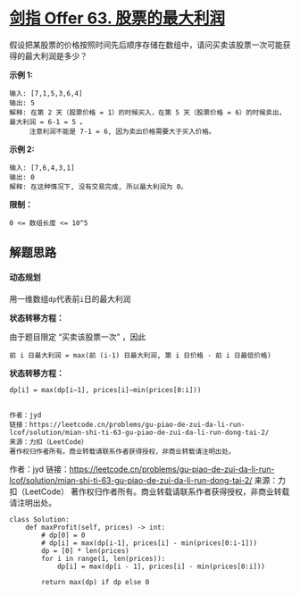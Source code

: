 # [剑指 Offer 63. 股票的最大利润](https://leetcode.cn/problems/gu-piao-de-zui-da-li-run-lcof/)

假设把某股票的价格按照时间先后顺序存储在数组中，请问买卖该股票一次可能获得的最大利润是多少？

 

**示例 1:**

```
输入: [7,1,5,3,6,4]
输出: 5
解释: 在第 2 天（股票价格 = 1）的时候买入，在第 5 天（股票价格 = 6）的时候卖出，最大利润 = 6-1 = 5 。
     注意利润不能是 7-1 = 6, 因为卖出价格需要大于买入价格。
```

**示例 2:**

```
输入: [7,6,4,3,1]
输出: 0
解释: 在这种情况下, 没有交易完成, 所以最大利润为 0。
```

**限制：**

```
0 <= 数组长度 <= 10^5
```



## 解题思路

#### 动态规划

用一维数组`dp`代表前`i`日的最大利润 

**状态转移方程：**

由于题目限定 “买卖该股票一次” ，因此

```
前 i 日最大利润 = max(前 (i-1) 日最大利润, 第 i 日价格 - 前 i 日最低价格)
```

**状态转移方程：**

```
dp[i] = max(dp[i−1], prices[i]−min(prices[0:i]))
```

```

作者：jyd
链接：https://leetcode.cn/problems/gu-piao-de-zui-da-li-run-lcof/solution/mian-shi-ti-63-gu-piao-de-zui-da-li-run-dong-tai-2/
来源：力扣（LeetCode）
著作权归作者所有。商业转载请联系作者获得授权，非商业转载请注明出处。
```

作者：jyd
链接：https://leetcode.cn/problems/gu-piao-de-zui-da-li-run-lcof/solution/mian-shi-ti-63-gu-piao-de-zui-da-li-run-dong-tai-2/
来源：力扣（LeetCode）
著作权归作者所有。商业转载请联系作者获得授权，非商业转载请注明出处。

```
class Solution:
    def maxProfit(self, prices) -> int:
        # dp[0] = 0
        # dp[i] = max(dp[i-1], prices[i] - min(prices[0:i-1]))
        dp = [0] * len(prices)
        for i in range(1, len(prices)):
            dp[i] = max(dp[i - 1], prices[i] - min(prices[0:i]))

        return max(dp) if dp else 0
```

